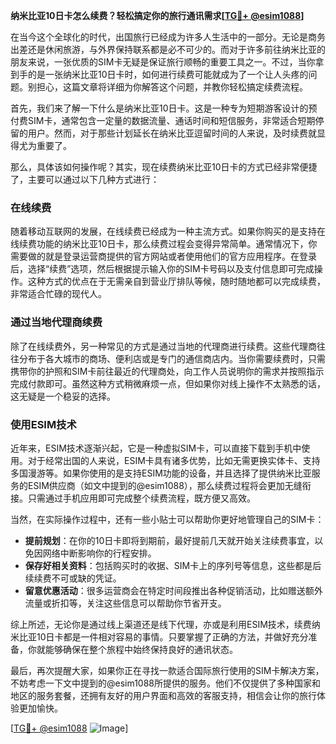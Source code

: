 **纳米比亚10日卡怎么续费？轻松搞定你的旅行通讯需求[[TG💪+ @esim1088](https://t.me/s/esim1088)]**

在当今这个全球化的时代，出国旅行已经成为许多人生活中的一部分。无论是商务出差还是休闲旅游，与外界保持联系都是必不可少的。而对于许多前往纳米比亚的朋友来说，一张优质的SIM卡无疑是保证旅行顺畅的重要工具之一。不过，当你拿到手的是一张纳米比亚10日卡时，如何进行续费可能就成为了一个让人头疼的问题。别担心，这篇文章将详细为你解答这个问题，并教你轻松搞定续费流程。

首先，我们来了解一下什么是纳米比亚10日卡。这是一种专为短期游客设计的预付费SIM卡，通常包含一定量的数据流量、通话时间和短信服务，非常适合短期停留的用户。然而，对于那些计划延长在纳米比亚逗留时间的人来说，及时续费就显得尤为重要了。

那么，具体该如何操作呢？其实，现在续费纳米比亚10日卡的方式已经非常便捷了，主要可以通过以下几种方式进行：

### 在线续费

随着移动互联网的发展，在线续费已经成为一种主流方式。如果你购买的是支持在线续费功能的纳米比亚10日卡，那么续费过程会变得异常简单。通常情况下，你需要做的就是登录运营商提供的官方网站或者使用他们的官方应用程序。在登录后，选择“续费”选项，然后根据提示输入你的SIM卡号码以及支付信息即可完成操作。这种方式的优点在于无需亲自到营业厅排队等候，随时随地都可以完成续费，非常适合忙碌的现代人。

### 通过当地代理商续费

除了在线续费外，另一种常见的方式是通过当地的代理商进行续费。这些代理商往往分布于各大城市的商场、便利店或是专门的通信商店内。当你需要续费时，只需携带你的护照和SIM卡前往最近的代理商处，向工作人员说明你的需求并按照指示完成付款即可。虽然这种方式稍微麻烦一点，但如果你对线上操作不太熟悉的话，这无疑是一个稳妥的选择。

### 使用ESIM技术

近年来，ESIM技术逐渐兴起，它是一种虚拟SIM卡，可以直接下载到手机中使用。对于经常出国的人来说，ESIM卡具有诸多优势，比如无需更换实体卡、支持多国漫游等。如果你使用的是支持ESIM功能的设备，并且选择了提供纳米比亚服务的ESIM供应商（如文中提到的@esim1088），那么续费过程将会更加无缝衔接。只需通过手机应用即可完成整个续费流程，既方便又高效。

当然，在实际操作过程中，还有一些小贴士可以帮助你更好地管理自己的SIM卡：

- **提前规划**：在你的10日卡即将到期前，最好提前几天就开始关注续费事宜，以免因网络中断影响你的行程安排。
- **保存好相关资料**：包括购买时的收据、SIM卡上的序列号等信息，这些都是后续续费不可或缺的凭证。
- **留意优惠活动**：很多运营商会在特定时间段推出各种促销活动，比如赠送额外流量或折扣等，关注这些信息可以帮助你节省开支。

综上所述，无论你是通过线上渠道还是线下代理，亦或是利用ESIM技术，续费纳米比亚10日卡都是一件相对容易的事情。只要掌握了正确的方法，并做好充分准备，你就能够确保在整个旅程中始终保持良好的通讯状态。

最后，再次提醒大家，如果你正在寻找一款适合国际旅行使用的SIM卡解决方案，不妨考虑一下文中提到的@esim1088所提供的服务。他们不仅提供了多种国家和地区的服务套餐，还拥有友好的用户界面和高效的客服支持，相信会让你的旅行体验更加愉快。

[[TG💪+ @esim1088](https://t.me/s/esim1088) ![Image](https://i.postimg.cc/4NQfJmqS/Snipaste-2025-05-13-00-14-12.png)]